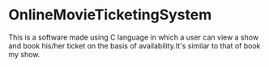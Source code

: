 # OnlineMovieTicketingSystem
This is a software made using C language in which a user can view a show and book his/her ticket on the basis of availability.It's similar to that of book my show.
